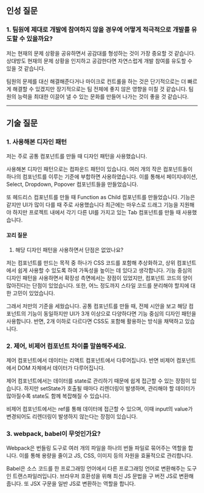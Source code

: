 ## 인성 질문

### 1. 팀원에 제대로 개발에 참여하지 않을 경우에 어떻게 적극적으로 개발를 유도할 수 있을까요?

저는 현재의 문제 상황을 공유하면서 공감대를 형성하는 것이 가장 중요할 것 같습니다.
상대방도 현재의 문제 상황을 인지하고 공감한다면 자연스럽게 개발 참여를 유도할 수 있을 것 같습니다.

팀원의 문제를 대신 해결해준다거나 마이크로 컨트롤을 하는 것은 단기적으로는 더 빠르게 해결할 수 있겠지만
장기적으로는 팀 전체에 좋지 않은 영향을 미칠 것 같습니다.
팀원의 능력을 최대한 이끌어 낼 수 있는 문화를 만들어 나가는 것이 좋을 것 같습니다.

---

## 기술 질문

### 1. 사용해본 디자인 패턴

저는 주로 공통 컴포넌트를 만들 때 디자인 패턴을 사용했습니다.

사용해본 디자인 패턴으로는 컴파운드 패턴이 있습니다.
여러 개의 작은 컴포넌트들이 하나의 컴포넌트를 이루는 기준에 부합하면 사용하였습니다.
이를 통해서 페이지네이션, Select, Dropdown, Popover 컴포넌트들을 만들었습니다.

또 헤드리스 컴포넌트를 만들 때 Function as Child 컴포넌트를 만들었습니다.
기능은 같지만 UI가 많이 다를 때 주로 사용했습니다
최근에는 마우스로 드래그 기능을 지원해야 하지만 프로젝트 내에서 각기 다른 UI를 가지고 있는 Tab 컴포넌트를 만들 때 사용했습니다.

#### 꼬리 질문

1. 해당 디자인 패턴을 사용하면서 단점은 없었나요?

저는 컴포넌트를 만드는 목적 중 하나가 CSS 코드를 포함해 추상화하고, 상위 컴포넌트에서 쉽게 사용할 수 있도록 하여 가독성을 높이는 데 있다고 생각합니다.
기능 중심의 디자인 패턴을 사용하면서 확장성 측면에서는 장점이 있었지만, 컴포넌트 코드의 양이 많아진다는 단점이 있었습니다.
또한, 어느 정도까지 스타일 코드를 분리해야 할지에 대한 고민이 있었습니다.

그래서 저만의 기준을 세웠습니다.
공통 컴포넌트를 만들 때, 전체 시안을 보고 해당 컴포넌트의 기능이 동일하지만 UI가 3개 이상으로 다양하다면 기능 중심의 디자인 패턴을 사용합니다.
반면, 2개 이하로 다르다면 CSS도 포함해 활용하는 방식을 채택하고 있습니다.

### 2. 제어, 비제어 컴포넌트 차이를 말씀해주세요.

제어 컴포넌트에서 데이터는 리액트 컴포넌트에서 다루어집니다.
반면 비제어 컴포넌트에서 DOM 자체에서 데이터가 다루어집니다.

제어 컴포넌트에서는 데이터를 state로 관리하기 때문에 쉽게 접근할 수 있는 장점이 있습니다.
하지만 setState가 호출될 때마다 리렌더링이 발생하며, 관리해야 할 데이터가 많아질수록 state도 함께 복잡해질 수 있습니다.

비제어 컴포넌트에서는 ref를 통해 데이터에 접근할 수 있으며, 이때 input의 value가 변경되어도 리렌더링이 발생하지 않는다는 장점이 있습니다.

### 3. webpack, babel이 무엇인가요?

Webpack은 번들링 도구로 여러 개의 파일을 하나의 번들 파일로 묶어주는 역할을 합니다.
이를 통해 용량을 줄이고 JS, CSS, 이미지 등의 자원을 효율적으로 관리합니다.

Babel은 소스 코드를 한 프로그래밍 언어에서 다른 프로그래밍 언어로 변환해주는 도구인 트랜스파일러입니다.
브라우저 호환성을 위해 최신 JS 문법을 구 버전 JS로 변환해줍니다.
또 JSX 구문을 일반 JS로 변환하는 역할을 합니다.
